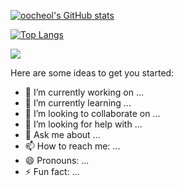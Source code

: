 [![oocheol's GitHub stats](https://github-readme-stats.vercel.app/api?username=oocheol&count_private=true&show_icons=true&theme=radical)](https://github.com/oocheol/github-readme-stats)

[![Top Langs](https://github-readme-stats.vercel.app/api/top-langs/?username=oocheol)](https://github.com/oocheol/github-readme-stats)

<img src="https://img.shields.io/badge/Android-3DDC84?style=flat-square&logo=Android&logoColor=white"/>

Here are some ideas to get you started:

- 🔭 I’m currently working on ...
- 🌱 I’m currently learning ...
- 👯 I’m looking to collaborate on ...
- 🤔 I’m looking for help with ...
- 💬 Ask me about ...
- 📫 How to reach me: ...
- 😄 Pronouns: ...
- ⚡ Fun fact: ...
